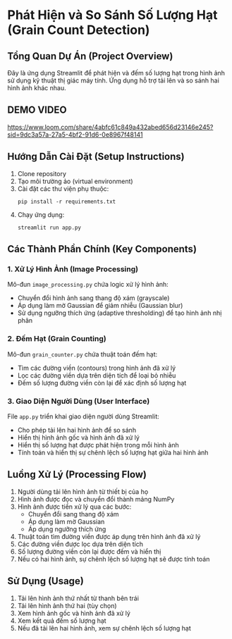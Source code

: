 # Phát Hiện và So Sánh Số Lượng Hạt (Grain Count Detection)

## Tổng Quan Dự Án (Project Overview)
Đây là ứng dụng Streamlit để phát hiện và đếm số lượng hạt trong hình ảnh sử dụng kỹ thuật thị giác máy tính. Ứng dụng hỗ trợ tải lên và so sánh hai hình ảnh khác nhau.

## DEMO VIDEO
https://www.loom.com/share/4abfc61c849a432abed656d23146e245?sid=9dc3a57a-27a5-4bf2-91d6-0e8967f48141

## Hướng Dẫn Cài Đặt (Setup Instructions)
1. Clone repository
2. Tạo môi trường ảo (virtual environment)
3. Cài đặt các thư viện phụ thuộc:
   ```
   pip install -r requirements.txt
   ```
4. Chạy ứng dụng:
   ```
   streamlit run app.py
   ```

## Các Thành Phần Chính (Key Components)

### 1. Xử Lý Hình Ảnh (Image Processing)
Mô-đun `image_processing.py` chứa logic xử lý hình ảnh:
- Chuyển đổi hình ảnh sang thang độ xám (grayscale)
- Áp dụng làm mờ Gaussian để giảm nhiễu (Gaussian blur)
- Sử dụng ngưỡng thích ứng (adaptive thresholding) để tạo hình ảnh nhị phân

### 2. Đếm Hạt (Grain Counting)
Mô-đun `grain_counter.py` chứa thuật toán đếm hạt:
- Tìm các đường viền (contours) trong hình ảnh đã xử lý
- Lọc các đường viền dựa trên diện tích để loại bỏ nhiễu
- Đếm số lượng đường viền còn lại để xác định số lượng hạt

### 3. Giao Diện Người Dùng (User Interface)
File `app.py` triển khai giao diện người dùng Streamlit:
- Cho phép tải lên hai hình ảnh để so sánh
- Hiển thị hình ảnh gốc và hình ảnh đã xử lý
- Hiển thị số lượng hạt được phát hiện trong mỗi hình ảnh
- Tính toán và hiển thị sự chênh lệch số lượng hạt giữa hai hình ảnh

## Luồng Xử Lý (Processing Flow)
1. Người dùng tải lên hình ảnh từ thiết bị của họ
2. Hình ảnh được đọc và chuyển đổi thành mảng NumPy
3. Hình ảnh được tiền xử lý qua các bước:
   - Chuyển đổi sang thang độ xám
   - Áp dụng làm mờ Gaussian
   - Áp dụng ngưỡng thích ứng
4. Thuật toán tìm đường viền được áp dụng trên hình ảnh đã xử lý
5. Các đường viền được lọc dựa trên diện tích
6. Số lượng đường viền còn lại được đếm và hiển thị
7. Nếu có hai hình ảnh, sự chênh lệch số lượng hạt sẽ được tính toán

## Sử Dụng (Usage)
1. Tải lên hình ảnh thứ nhất từ thanh bên trái
2. Tải lên hình ảnh thứ hai (tùy chọn)
3. Xem hình ảnh gốc và hình ảnh đã xử lý
4. Xem kết quả đếm số lượng hạt
5. Nếu đã tải lên hai hình ảnh, xem sự chênh lệch số lượng hạt